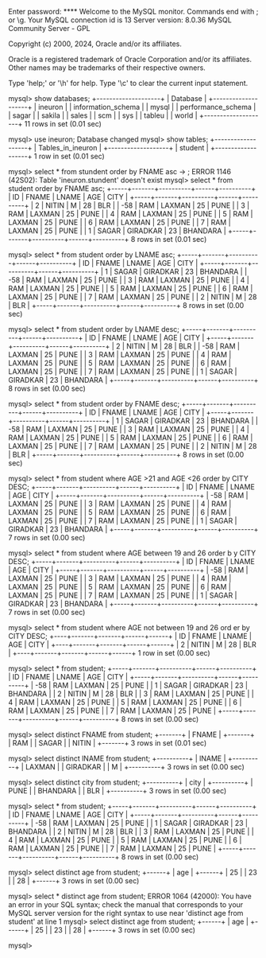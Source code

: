 Enter password: ****
Welcome to the MySQL monitor.  Commands end with ; or \g.
Your MySQL connection id is 13
Server version: 8.0.36 MySQL Community Server - GPL

Copyright (c) 2000, 2024, Oracle and/or its affiliates.

Oracle is a registered trademark of Oracle Corporation and/or its
affiliates. Other names may be trademarks of their respective
owners.

Type 'help;' or '\h' for help. Type '\c' to clear the current input statement.

mysql> show databases;
+--------------------+
| Database           |
+--------------------+
| ineuron            |
| information_schema |
| mysql              |
| performance_schema |
| sagar              |
| sakila             |
| sales              |
| scm                |
| sys                |
| tableu             |
| world              |
+--------------------+
11 rows in set (0.01 sec)

mysql> use ineuron;
Database changed
mysql> show tables;
+-------------------+
| Tables_in_ineuron |
+-------------------+
| student           |
+-------------------+
1 row in set (0.01 sec)

mysql> select * from stundent order by FNAME asc
    -> ;
ERROR 1146 (42S02): Table 'ineuron.stundent' doesn't exist
mysql> select * from student order by FNAME asc;
+-----+-------+----------+------+----------+
| ID  | FNAME | LNAME    | AGE  | CITY     |
+-----+-------+----------+------+----------+
|   2 | NITIN | M        |   28 | BLR      |
| -58 | RAM   | LAXMAN   |   25 | PUNE     |
|   3 | RAM   | LAXMAN   |   25 | PUNE     |
|   4 | RAM   | LAXMAN   |   25 | PUNE     |
|   5 | RAM   | LAXMAN   |   25 | PUNE     |
|   6 | RAM   | LAXMAN   |   25 | PUNE     |
|   7 | RAM   | LAXMAN   |   25 | PUNE     |
|   1 | SAGAR | GIRADKAR |   23 | BHANDARA |
+-----+-------+----------+------+----------+
8 rows in set (0.01 sec)

mysql> select * from student order by LNAME asc;
+-----+-------+----------+------+----------+
| ID  | FNAME | LNAME    | AGE  | CITY     |
+-----+-------+----------+------+----------+
|   1 | SAGAR | GIRADKAR |   23 | BHANDARA |
| -58 | RAM   | LAXMAN   |   25 | PUNE     |
|   3 | RAM   | LAXMAN   |   25 | PUNE     |
|   4 | RAM   | LAXMAN   |   25 | PUNE     |
|   5 | RAM   | LAXMAN   |   25 | PUNE     |
|   6 | RAM   | LAXMAN   |   25 | PUNE     |
|   7 | RAM   | LAXMAN   |   25 | PUNE     |
|   2 | NITIN | M        |   28 | BLR      |
+-----+-------+----------+------+----------+
8 rows in set (0.00 sec)

mysql> select * from student order by LNAME desc;
+-----+-------+----------+------+----------+
| ID  | FNAME | LNAME    | AGE  | CITY     |
+-----+-------+----------+------+----------+
|   2 | NITIN | M        |   28 | BLR      |
| -58 | RAM   | LAXMAN   |   25 | PUNE     |
|   3 | RAM   | LAXMAN   |   25 | PUNE     |
|   4 | RAM   | LAXMAN   |   25 | PUNE     |
|   5 | RAM   | LAXMAN   |   25 | PUNE     |
|   6 | RAM   | LAXMAN   |   25 | PUNE     |
|   7 | RAM   | LAXMAN   |   25 | PUNE     |
|   1 | SAGAR | GIRADKAR |   23 | BHANDARA |
+-----+-------+----------+------+----------+
8 rows in set (0.00 sec)

mysql> select * from student order by FNAME desc;
+-----+-------+----------+------+----------+
| ID  | FNAME | LNAME    | AGE  | CITY     |
+-----+-------+----------+------+----------+
|   1 | SAGAR | GIRADKAR |   23 | BHANDARA |
| -58 | RAM   | LAXMAN   |   25 | PUNE     |
|   3 | RAM   | LAXMAN   |   25 | PUNE     |
|   4 | RAM   | LAXMAN   |   25 | PUNE     |
|   5 | RAM   | LAXMAN   |   25 | PUNE     |
|   6 | RAM   | LAXMAN   |   25 | PUNE     |
|   7 | RAM   | LAXMAN   |   25 | PUNE     |
|   2 | NITIN | M        |   28 | BLR      |
+-----+-------+----------+------+----------+
8 rows in set (0.00 sec)

mysql> select * from student where AGE >21 and AGE <26 order by CITY DESC;
+-----+-------+----------+------+----------+
| ID  | FNAME | LNAME    | AGE  | CITY     |
+-----+-------+----------+------+----------+
| -58 | RAM   | LAXMAN   |   25 | PUNE     |
|   3 | RAM   | LAXMAN   |   25 | PUNE     |
|   4 | RAM   | LAXMAN   |   25 | PUNE     |
|   5 | RAM   | LAXMAN   |   25 | PUNE     |
|   6 | RAM   | LAXMAN   |   25 | PUNE     |
|   7 | RAM   | LAXMAN   |   25 | PUNE     |
|   1 | SAGAR | GIRADKAR |   23 | BHANDARA |
+-----+-------+----------+------+----------+
7 rows in set (0.00 sec)

mysql> select * from student where AGE between 19 and 26 order b
y CITY DESC;
+-----+-------+----------+------+----------+
| ID  | FNAME | LNAME    | AGE  | CITY     |
+-----+-------+----------+------+----------+
| -58 | RAM   | LAXMAN   |   25 | PUNE     |
|   3 | RAM   | LAXMAN   |   25 | PUNE     |
|   4 | RAM   | LAXMAN   |   25 | PUNE     |
|   5 | RAM   | LAXMAN   |   25 | PUNE     |
|   6 | RAM   | LAXMAN   |   25 | PUNE     |
|   7 | RAM   | LAXMAN   |   25 | PUNE     |
|   1 | SAGAR | GIRADKAR |   23 | BHANDARA |
+-----+-------+----------+------+----------+
7 rows in set (0.00 sec)

mysql> select * from student where AGE not between 19 and 26 ord
er by CITY DESC;
+----+-------+-------+------+------+
| ID | FNAME | LNAME | AGE  | CITY |
+----+-------+-------+------+------+
|  2 | NITIN | M     |   28 | BLR  |
+----+-------+-------+------+------+
1 row in set (0.00 sec)

mysql> select * from student;
+-----+-------+----------+------+----------+
| ID  | FNAME | LNAME    | AGE  | CITY     |
+-----+-------+----------+------+----------+
| -58 | RAM   | LAXMAN   |   25 | PUNE     |
|   1 | SAGAR | GIRADKAR |   23 | BHANDARA |
|   2 | NITIN | M        |   28 | BLR      |
|   3 | RAM   | LAXMAN   |   25 | PUNE     |
|   4 | RAM   | LAXMAN   |   25 | PUNE     |
|   5 | RAM   | LAXMAN   |   25 | PUNE     |
|   6 | RAM   | LAXMAN   |   25 | PUNE     |
|   7 | RAM   | LAXMAN   |   25 | PUNE     |
+-----+-------+----------+------+----------+
8 rows in set (0.00 sec)

mysql> select distinct FNAME from student;
+-------+
| FNAME |
+-------+
| RAM   |
| SAGAR |
| NITIN |
+-------+
3 rows in set (0.01 sec)

mysql> select distinct lNAME from student;
+----------+
| lNAME    |
+----------+
| LAXMAN   |
| GIRADKAR |
| M        |
+----------+
3 rows in set (0.00 sec)

mysql> select distinct city from student;
+----------+
| city     |
+----------+
| PUNE     |
| BHANDARA |
| BLR      |
+----------+
3 rows in set (0.00 sec)

mysql> select * from student;
+-----+-------+----------+------+----------+
| ID  | FNAME | LNAME    | AGE  | CITY     |
+-----+-------+----------+------+----------+
| -58 | RAM   | LAXMAN   |   25 | PUNE     |
|   1 | SAGAR | GIRADKAR |   23 | BHANDARA |
|   2 | NITIN | M        |   28 | BLR      |
|   3 | RAM   | LAXMAN   |   25 | PUNE     |
|   4 | RAM   | LAXMAN   |   25 | PUNE     |
|   5 | RAM   | LAXMAN   |   25 | PUNE     |
|   6 | RAM   | LAXMAN   |   25 | PUNE     |
|   7 | RAM   | LAXMAN   |   25 | PUNE     |
+-----+-------+----------+------+----------+
8 rows in set (0.00 sec)

mysql> select distinct age from student;
+------+
| age  |
+------+
|   25 |
|   23 |
|   28 |
+------+
3 rows in set (0.00 sec)

mysql> select * distinct age from student;
ERROR 1064 (42000): You have an error in your SQL syntax; check the manual that corresponds to your MySQL server version for the right syntax to use near 'distinct age from student' at line 1
mysql> select distinct age from student;
+------+
| age  |
+------+
|   25 |
|   23 |
|   28 |
+------+
3 rows in set (0.00 sec)

mysql>